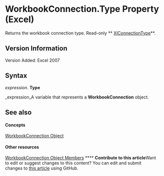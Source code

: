 
# WorkbookConnection.Type Property (Excel)

Returns the workbook connection type. Read-only  ** [XlConnectionType](d1849087-2cd0-7b96-9d58-840033af0839.md)**.


## Version Information

Version Added: Excel 2007 


## Syntax

 _expression_. **Type**

 _expression_A variable that represents a  **WorkbookConnection** object.


## See also


#### Concepts


 [WorkbookConnection Object](5974dd57-7671-cd55-3f8f-6a76fa938317.md)
#### Other resources


 [WorkbookConnection Object Members](1c692856-1ddb-1d7d-4463-143cba3dfbe8.md)
****   **Contribute to this article**Want to edit or suggest changes to this content? You can edit and submit changes to  [this article](https://github.com/jhershey00/VBA_Excel_Test/OpenXMLCon/articles/2ebc05b5-d1d6-9afa-004a-e6fdad41eac3.md) using GitHub.

